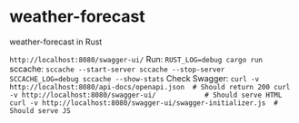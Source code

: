 # weather-forecast
weather-forecast in Rust

`
http://localhost:8080/swagger-ui/
`
Run:
`
 RUST_LOG=debug cargo run
`
sccache:
`
 sccache --start-server
 sccache --stop-server
 SCCACHE_LOG=debug sccache --show-stats
`
Check Swagger:
`
curl -v http://localhost:8080/api-docs/openapi.json  # Should return 200
curl -v http://localhost:8080/swagger-ui/            # Should serve HTML
curl -v http://localhost:8080/swagger-ui/swagger-initializer.js  # Should serve JS
`